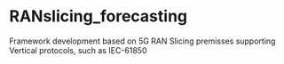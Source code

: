 # RANslicing_forecasting
Framework development based on 5G RAN Slicing premisses supporting Vertical protocols, such as IEC-61850
